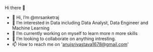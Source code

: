  Hi there 👋


* 👋 Hi, I’m @mrsanketraj
* 👀 I’m interested in Data including Data Analyst, Data Engineer and Machine Learning
* 🌱 I’m currently working on myself to learn more n more skills
* 💞️ I’m looking to collaborate on anything intresting.
* 📫 How to reach me on 'anujsrivastava1678@gmail.com'
